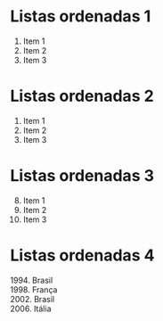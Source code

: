 # Listas ordenadas 1

1. Item 1
2. Item 2
3. Item 3

# Listas ordenadas 2

1. Item 1
1. Item 2
1. Item 3

# Listas ordenadas 3

8. Item 1
5. Item 2
3. Item 3

# Listas ordenadas 4

1994\. Brasil  
1998\. França  
2002\. Brasil  
2006\. Itália
